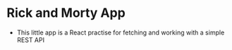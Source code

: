 # Rick and Morty App

- This little app is a React practise for fetching and working with a simple REST API
